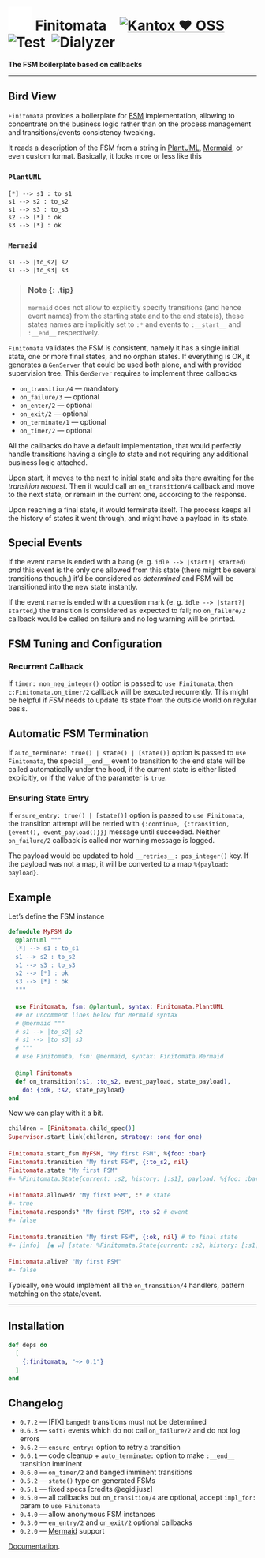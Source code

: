 # ![Finitomata](https://raw.githubusercontent.com/am-kantox/finitomata/master/stuff/finitomata-48x48.png) Finitomata    [![Kantox ❤ OSS](https://img.shields.io/badge/❤-kantox_oss-informational.svg)](https://kantox.com/)  ![Test](https://github.com/am-kantox/finitomata/workflows/Test/badge.svg)  ![Dialyzer](https://github.com/am-kantox/finitomata/workflows/Dialyzer/badge.svg)

**The FSM boilerplate based on callbacks**

---

## Bird View

`Finitomata` provides a boilerplate for [FSM](https://en.wikipedia.org/wiki/Finite-state_machine) implementation, allowing to concentrate on the business logic rather than on the process management and transitions/events consistency tweaking.

It reads a description of the FSM from a string in [PlantUML](https://plantuml.com/en/state-diagram), [Mermaid](https://mermaid.live), or even custom format. Basically, it looks more or less like this

### `PlantUML`

    [*] --> s1 : to_s1
    s1 --> s2 : to_s2
    s1 --> s3 : to_s3
    s2 --> [*] : ok
    s3 --> [*] : ok

### `Mermaid`

    s1 --> |to_s2| s2
    s1 --> |to_s3| s3

> ### Note {: .tip}
>
> `mermaid` does not allow to explicitly specify transitions (and hence event names)
> from the starting state and to the end state(s), these states names are implicitly set to `:*`
> and events to `:__start__` and `:__end__` respectively.

`Finitomata` validates the FSM is consistent, namely it has a single initial state, one or more final states, and no orphan states. If everything is OK, it generates a `GenServer` that could be used both alone, and with provided supervision tree. This `GenServer` requires to implement three callbacks

- `on_transition/4` — mandatory
- `on_failure/3` — optional
- `on_enter/2` — optional
- `on_exit/2` — optional
- `on_terminate/1` — optional
- `on_timer/2` — optional

All the callbacks do have a default implementation, that would perfectly handle transitions having a single _to_ state and not requiring any additional business logic attached.

Upon start, it moves to the next to initial state and sits there awaiting for the _transition request_. Then it would call an `on_transition/4` callback and move to the next state, or remain in the current one, according to the response.

Upon reaching a final state, it would terminate itself. The process keeps all the history of states it went through, and might have a payload in its state.

## Special Events

If the event name is ended with a bang (e. g. `idle --> |start!| started`) _and_
this event is the only one allowed from this state (there might be several transitions though,)
it’d be considered as _determined_ and FSM will be transitioned into the new state instantly.

If the event name is ended with a question mark (e. g. `idle --> |start?| started`,)
the transition is considered as expected to fail; no `on_failure/2` callback would
be called on failure and no log warning will be printed.

## FSM Tuning and Configuration
### Recurrent Callback

If `timer: non_neg_integer()` option is passed to `use Finitomata`,
then `c:Finitomata.on_timer/2` callback will be executed recurrently.
This might be helpful if _FSM_ needs to update its state from the outside
world on regular basis.

## Automatic FSM Termination

If `auto_terminate: true() | state() | [state()]` option is passed to `use Finitomata`,
the special `__end__` event to transition to the end state will be called automatically
under the hood, if the current state is either listed explicitly, or if the value of
the parameter is `true`.

### Ensuring State Entry

If `ensure_entry: true() | [state()]` option is passed to `use Finitomata`, the transition
attempt will be retried with `{:continue, {:transition, {event(), event_payload()}}}` message
until succeeded. Neither `on_failure/2` callback is called nor warning message is logged.

The payload would be updated to hold `__retries__: pos_integer()` key. If the payload was not a map,
it will be converted to a map `%{payload: payload}`.

## Example

Let’s define the FSM instance

```elixir
defmodule MyFSM do
  @plantuml """
  [*] --> s1 : to_s1
  s1 --> s2 : to_s2
  s1 --> s3 : to_s3
  s2 --> [*] : ok
  s3 --> [*] : ok
  """

  use Finitomata, fsm: @plantuml, syntax: Finitomata.PlantUML
  ## or uncomment lines below for Mermaid syntax
  # @mermaid """
  # s1 --> |to_s2| s2
  # s1 --> |to_s3| s3
  # """
  # use Finitomata, fsm: @mermaid, syntax: Finitomata.Mermaid

  @impl Finitomata
  def on_transition(:s1, :to_s2, event_payload, state_payload),
    do: {:ok, :s2, state_payload}
end
```

Now we can play with it a bit.

```elixir
children = [Finitomata.child_spec()]
Supervisor.start_link(children, strategy: :one_for_one)

Finitomata.start_fsm MyFSM, "My first FSM", %{foo: :bar}
Finitomata.transition "My first FSM", {:to_s2, nil}
Finitomata.state "My first FSM"                    
#⇒ %Finitomata.State{current: :s2, history: [:s1], payload: %{foo: :bar}}

Finitomata.allowed? "My first FSM", :* # state
#⇒ true
Finitomata.responds? "My first FSM", :to_s2 # event
#⇒ false

Finitomata.transition "My first FSM", {:ok, nil} # to final state
#⇒ [info]  [◉ ⇄] [state: %Finitomata.State{current: :s2, history: [:s1], payload: %{foo: :bar}}]

Finitomata.alive? "My first FSM"
#⇒ false
```

Typically, one would implement all the `on_transition/4` handlers, pattern matching on the state/event.

---

## Installation

```elixir
def deps do
  [
    {:finitomata, "~> 0.1"}
  ]
end
```

## Changelog

- `0.7.2` — [FIX] `banged!` transitions must not be determined
- `0.6.3` — `soft?` events which do not call `on_failure/2` and do not log errors
- `0.6.2` — `ensure_entry:` option to retry a transition
- `0.6.1` — code cleanup + `auto_terminate:` option to make `:__end__` transition imminent
- `0.6.0` — `on_timer/2` and banged imminent transitions
- `0.5.2` — `state()` type on generated FSMs
- `0.5.1` — fixed specs [credits @egidijusz]
- `0.5.0` — all callbacks but `on_transition/4` are optional, accept `impl_for:` param to `use Finitomata`
- `0.4.0` — allow anonymous FSM instances
- `0.3.0` — `en_entry/2` and `on_exit/2` optional callbacks
- `0.2.0` — [Mermaid](https://mermaid.live) support

[Documentation](https://hexdocs.pm/finitomata).
